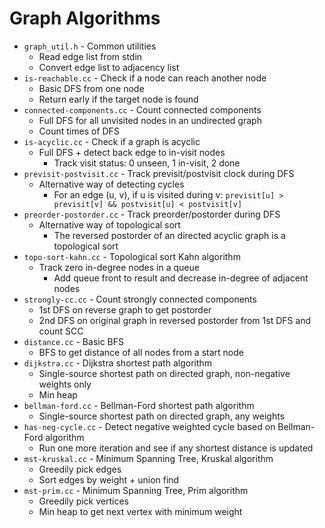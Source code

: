 # Graph Algorithms

* `graph_util.h` - Common utilities
  * Read edge list from stdin
  * Convert edge list to adjacency list
* `is-reachable.cc` - Check if a node can reach another node
  * Basic DFS from one node
  * Return early if the target node is found
* `connected-components.cc` - Count connected components
  * Full DFS for all unvisited nodes in an undirected graph
  * Count times of DFS
* `is-acyclic.cc` - Check if a graph is acyclic
  * Full DFS + detect back edge to in-visit nodes
    * Track visit status: 0 unseen, 1 in-visit, 2 done
* `previsit-postvisit.cc` - Track previsit/postvisit clock during DFS
  * Alternative way of detecting cycles
    * For an edge (u, v), if u is visited during v: `previsit[u] > previsit[v] && postvisit[u] < postvisit[v]`
* `preorder-postorder.cc` - Track preorder/postorder during DFS
  * Alternative way of topological sort
    * The reversed postorder of an directed acyclic graph is a topological sort
* `topo-sort-kahn.cc` - Topological sort Kahn algorithm
  * Track zero in-degree nodes in a queue
    * Add queue front to result and decrease in-degree of adjacent nodes
* `strongly-cc.cc` - Count strongly connected components
  * 1st DFS on reverse graph to get postorder
  * 2nd DFS on original graph in reversed postorder from 1st DFS and count SCC
* `distance.cc` - Basic BFS
  * BFS to get distance of all nodes from a start node
* `dijkstra.cc` - Dijkstra shortest path algorithm
  * Single-source shortest path on directed graph, non-negative weights only
  * Min heap
* `bellman-ford.cc` - Bellman-Ford shortest path algorithm
  * Single-source shortest path on directed graph, any weights
* `has-neg-cycle.cc` - Detect negative weighted cycle based on Bellman-Ford algorithm
  * Run one more iteration and see if any shortest distance is updated
* `mst-kruskal.cc` - Minimum Spanning Tree, Kruskal algorithm
  * Greedily pick edges
  * Sort edges by weight + union find
* `mst-prim.cc` - Minimum Spanning Tree, Prim algorithm
  * Greedily pick vertices
  * Min heap to get next vertex with minimum weight


